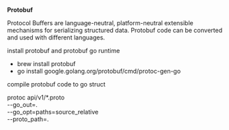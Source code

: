 **Protobuf**

Protocol Buffers are language-neutral, platform-neutral extensible mechanisms for serializing structured data. Protobuf code can be converted and used with different languages.

install protobuf and protobuf go runtime

- brew install protobuf
- go install google.golang.org/protobuf/cmd/protoc-gen-go


compile protobuf code to go struct

protoc api/v1/*.proto \
--go_out=. \
--go_opt=paths=source_relative \
--proto_path=.
